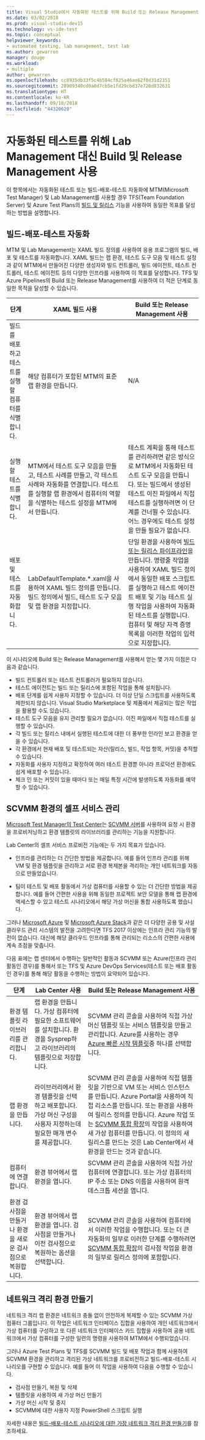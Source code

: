 ```yaml
---
title: Visual Studio에서 자동화된 테스트를 위해 Build 또는 Release Management 사용
ms.date: 03/02/2018
ms.prod: visual-studio-dev15
ms.technology: vs-ide-test
ms.topic: conceptual
helpviewer_keywords:
- automated testing, lab management, test lab
ms.author: gewarren
manager: douge
ms.workload:
- multiple
author: gewarren
ms.openlocfilehash: cc8935db33f5c4b584cf825a46ae62f0d31d2351
ms.sourcegitcommit: 28909340cd0a0d7cb5e1fd29cbd37e726d832631
ms.translationtype: HT
ms.contentlocale: ko-KR
ms.lasthandoff: 09/10/2018
ms.locfileid: "44320620"
---
```

# <a name="use-build-and-release-management-instead-of-lab-management-for-automated-testing"></a>자동화된 테스트를 위해 Lab Management 대신 Build 및 Release Management 사용

이 항목에서는 자동화된 테스트 또는 빌드-배포-테스트 자동화에 MTM(Microsoft Test Manager) 및 Lab Management를 사용할 경우 TFS(Team Foundation Server) 및 Azure Test Plans의 [빌드 및 릴리스](/azure/devops/pipelines/index?view=vsts) 기능을 사용하여 동일한 목표를 달성하는 방법을 설명합니다.

## <a name="build-deploy-test-automation"></a>빌드-배포-테스트 자동화

MTM 및 Lab Management는 XAML 빌드 정의를 사용하여 응용 프로그램의 빌드, 배포 및 테스트를 자동화합니다. XAML 빌드는 랩 환경, 테스트 도구 모음 및 테스트 설정과 같이 MTM에서 만들어진 다양한 생성자와 빌드 컨트롤러, 빌드 에이전트, 테스트 컨트롤러, 테스트 에이전트 등의 다양한 인프라를 사용하여 이 목표를 달성합니다. TFS 및 Azure Pipelines의 Build 또는 Release Management를 사용하여 더 적은 단계로 동일한 목적을 달성할 수 있습니다.

| 단계 | XAML 빌드 사용 | Build 또는 Release Management 사용 |
|-------|----------------------|-----------------|
| 빌드를 배포하고 테스트를 실행할 컴퓨터를 식별합니다. | 해당 컴퓨터가 포함된 MTM의 표준 랩 환경을 만듭니다. | N/A |
| 실행할 테스트를 식별합니다. | MTM에서 테스트 도구 모음을 만들고, 테스트 사례를 만들고, 각 테스트 사례와 자동화를 연결합니다. 테스트를 실행할 랩 환경에서 컴퓨터의 역할을 식별하는 테스트 설정을 MTM에서 만듭니다. | 테스트 계획을 통해 테스트를 관리하려면 같은 방식으로 MTM에서 자동화된 테스트 도구 모음을 만듭니다. 또는 빌드에서 생성된 테스트 이진 파일에서 직접 테스트를 실행하려면 이 단계를 건너뛸 수 있습니다. 어느 경우에도 테스트 설정을 만들 필요가 없습니다. |
| 배포 및 테스트를 자동화합니다. | LabDefaultTemplate.*.xaml을 사용하여 XAML 빌드 정의를 만듭니다. 빌드 정의에서 빌드, 테스트 도구 모음 및 랩 환경을 지정합니다. | 단일 환경을 사용하여 [빌드 또는 릴리스 파이프라인](/azure/devops/pipelines/index?view=vsts)을 만듭니다. 명령줄 작업을 사용하여 XAML 빌드 정의에서 동일한 배포 스크립트를 실행하고 테스트 에이전트 배포 및 기능 테스트 실행 작업을 사용하여 자동화된 테스트를 실행합니다. 컴퓨터 및 해당 자격 증명 목록을 이러한 작업의 입력으로 지정합니다. |

이 시나리오에 Build 또는 Release Management를 사용해서 얻는 몇 가지 이점은 다음과 같습니다.

* 빌드 컨트롤러 또는 테스트 컨트롤러가 필요하지 않습니다.
* 테스트 에이전트는 빌드 또는 릴리스에 포함된 작업을 통해 설치됩니다.
* 배포 단계를 쉽게 사용자 지정할 수 있습니다. 더 이상 단일 스크립트를 사용하도록 제한되지 않습니다. Visual Studio Marketplace 및 제품에서 제공되는 많은 작업을 활용할 수도 있습니다.
* 테스트 도구 모음을 유지 관리할 필요가 없습니다. 이진 파일에서 직접 테스트를 실행할 수 있습니다.
* 각 빌드 또는 릴리스 내에서 실행된 테스트에 대한 더 풍부한 인라인 보고 환경을 얻을 수 있습니다.
* 각 환경에서 현재 배포 및 테스트되는 자산(릴리스, 빌드, 작업 항목, 커밋)을 추적할 수 있습니다.
* 자동화를 사용자 지정하고 확장하여 여러 테스트 환경뿐 아니라 프로덕션 환경에도 쉽게 배포할 수 있습니다.
* 체크 인 또는 커밋이 있을 때마다 또는 매일 특정 시간에 발생하도록 자동화를 예약할 수 있습니다.

## <a name="self-service-management-of-scvmm-environments"></a>SCVMM 환경의 셀프 서비스 관리

[Microsoft Test Manager의 Test Center](/azure/devops/test/mtm/guidance-mtm-usage?view=vsts)는 [SCVMM 서버](/system-center/vmm/overview?view=sc-vmm-1801)를 사용하여 요청 시 환경을 프로비저닝하고 환경 템플릿의 라이브러리를 관리하는 기능을 지원합니다.

Lab Center의 셀프 서비스 프로비전 기능에는 두 가지 목표가 있습니다.

* 인프라를 관리하는 더 간단한 방법을 제공합니다. 예를 들어 인프라 관리를 위해 VM 및 환경 템플릿을 관리하고 서로 환경 복제본을 격리하는 개인 네트워크를 자동으로 만들었습니다.

* 팀이 테스트 및 배포 활동에서 가상 컴퓨터를 사용할 수 있는 더 간단한 방법을 제공합니다. 예를 들어 간편한 사용을 위해 동일한 프로젝트 보안 모델을 통해 랩 환경에 액세스할 수 있고 테스트 시나리오에서 해당 가상 머신을 통합 사용하도록 했습니다.

그러나 [Microsoft Azure](https://azure.microsoft.com/) 및 [Microsoft Azure Stack](https://azure.microsoft.com/overview/azure-stack/)과 같은 더 다양한 공용 및 사설 클라우드 관리 시스템의 발전을 고려한다면 TFS 2017 이상에는 인프라 관리 기능의 발전이 없습니다. 대신에 해당 클라우드 인프라를 통해 관리되는 리소스의 간편한 사용에 계속 초점을 맞춥니다.

다음 표에는 랩 센터에서 수행하는 일반적인 활동과 SCVMM 또는 Azure(인프라 관리 활동인 경우)를 통해서 또는 TFS 및 Azure DevOps Services(테스트 또는 배포 활동인 경우)를 통해 해당 활동을 수행하는 방법이 요약되어 있습니다.

| 단계 | Lab Center 사용 | Build 또는 Release Management 사용 |
|-------|----------------------|-----------------|
| 환경 템플릿 라이브러리를 관리합니다. | 랩 환경을 만듭니다. 가상 컴퓨터에 필요한 소프트웨어를 설치합니다. 환경을 Sysprep하고 라이브러리의 템플릿으로 저장합니다. | SCVMM 관리 콘솔을 사용하여 직접 가상 머신 템플릿 또는 서비스 템플릿을 만들고 관리합니다. Azure를 사용하는 경우 [Azure 빠른 시작 템플릿](https://azure.microsoft.com/resources/templates/)중 하나를 선택합니다. |
| 랩 환경을 만듭니다. | 라이브러리에서 환경 템플릿을 선택하고 배포합니다. 가상 머신 구성을 사용자 지정하는데 필요한 매개 변수를 제공합니다. | SCVMM 관리 콘솔을 사용하여 직접 템플릿을 기반으로 VM 또는 서비스 인스턴스를 만듭니다. Azure Portal을 사용하여 직접 리소스를 만듭니다. 또는 환경을 사용하여 릴리스 정의를 만듭니다. Azure 작업 또는 [SCVMM 통합 확장](https://marketplace.visualstudio.com/items?itemname=ms-vscs-rm.scvmmapp)의 작업을 사용하여 새 가상 컴퓨터를 만듭니다. 이 정의의 새 릴리스를 만드는 것은 Lab Center에서 새 환경을 만드는 것과 같습니다. |
| 컴퓨터에 연결합니다. | 환경 뷰어에서 랩 환경을 엽니다. | SCVMM 관리 콘솔을 사용하여 직접 가상 컴퓨터에 연결합니다. 또는 가상 컴퓨터의 IP 주소 또는 DNS 이름을 사용하여 원격 데스크톱 세션을 엽니다. |
| 환경 검사점을 만들거나 환경을 새로운 검사점으로 복원합니다. | 환경 뷰어에서 랩 환경을 엽니다. 검사점을 만들거나 이전 검사점으로 복원하는 옵션을 선택합니다. | SCVMM 관리 콘솔을 사용하여 컴퓨터에서 이러한 작업을 수행합니다. 또는 더 큰 자동화의 일부로 이러한 단계를 수행하려면 [SCVMM 통합 확장](https://marketplace.visualstudio.com/items?itemname=ms-vscs-rm.scvmmapp)의 검사점 작업을 환경의 일부로 릴리스 정의에 포함합니다. |

## <a name="creation-of-network-isolated-environments"></a>네트워크 격리 환경 만들기

네트워크 격리 랩 환경은 네트워크 충돌 없이 안전하게 복제할 수 있는 SCVMM 가상 컴퓨터 그룹입니다. 이 작업은 네트워크 인터페이스 집합을 사용하여 개인 네트워크에서 가상 컴퓨터를 구성하고 또 다른 네트워크 인터페이스 카드 집합을 사용하여 공용 네트워크에서 가상 컴퓨터를 구성한 일련의 명령을 사용하여 MTM에서 수행되었습니다.

그러나 Azure Test Plans 및 TFS를 SCVMM 빌드 및 배포 작업과 함께 사용하여 SCVMM 환경을 관리하고 격리된 가상 네트워크를 프로비전하고 빌드-배포-테스트 시나리오를 구현할 수 있습니다. 예를 들어 이 작업을 사용하여 다음을 수행할 수 있습니다.

* 검사점 만들기, 복원 및 삭제
* 템플릿을 사용하여 새 가상 머신 만들기
* 가상 머신 시작 및 중지
* SCVMM에 대한 사용자 지정 PowerShell 스크립트 실행

자세한 내용은 [빌드-배포-테스트 시나리오에 대한 가장 네트워크 격리 환경 만들기](/azure/devops/pipelines/targets/create-virtual-network?view=vsts)를 참조하세요.
